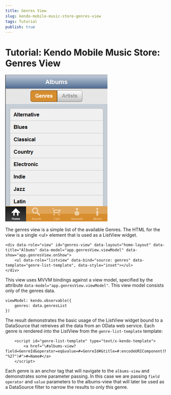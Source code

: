 ```yaml
---
title: Genres View
slug: kendo-mobile-music-store-genres-view
tags: Tutorial
publish: true
---
```


# Tutorial: Kendo Mobile Music Store: Genres View

![genres-view](images/genres-view.png)

The genres view is a simple list of the available Genres. The HTML for the view is a single &lt;ul&gt; element that is used as a ListView widget.

    <div data-role="view" id="genres-view" data-layout="home-layout" data-title="Albums" data-model="app.genresView.viewModel" data-show="app.genresView.onShow">
        <ul data-role="listview" data-bind="source: genres" data-template="genre-list-template", data-style="inset"></ul>
    </div>

This view uses MVVM bindings against a view model, specified by the attribute `data-model="app.genresView.viewModel"`.
This view model consists only of the genres data.

    viewModel: kendo.observable({
        genres: data.genresList
    })

The result demonstrates the basic usage of the ListView widget bound to a DataSource that retreives all the data from an OData web service.
Each genre is rendered into the ListView from the `genre-list-template` template:

        <script id="genre-list-template" type="text/x-kendo-template">
            <a href="\#albums-view?field=GenreId&operator=eq&value=#=GenreId#&title=#:encodeURIComponent(Name).replace("'", "%27")#">#=Name#</a>
        </script>

Each genre is an anchor tag that will navigate to the `albums-view` and demonstrates some parameter passing.
In this case we are passing `field` `operator` and `value` parameters to the albums-view that will later be used as a DataSource filter to narrow the results to only this genre.
 
